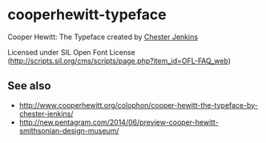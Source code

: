 # cooperhewitt-typeface

Cooper Hewitt: The Typeface created by <a href="http://vllg.com/news/214">Chester Jenkins</a>

Licensed under SIL Open Font License (http://scripts.sil.org/cms/scripts/page.php?item_id=OFL-FAQ_web)

## See also

* http://www.cooperhewitt.org/colophon/cooper-hewitt-the-typeface-by-chester-jenkins/
* http://new.pentagram.com/2014/06/preview-cooper-hewitt-smithsonian-design-museum/
